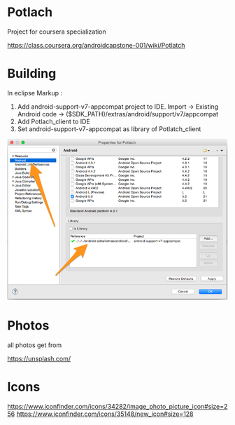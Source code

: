 Potlach
=======

Project for coursera specialization

https://class.coursera.org/androidcapstone-001/wiki/Potlatch


Building
=======

In eclipse 
 Markup :
1. Add android-support-v7-appcompat project to IDE. Import -> Existing Android code -> ($SDK_PATH)/extras/android/support/v7/appcompat
2. Add Potlach_client to IDE
3. Set android-support-v7-appcompat as library of Potlatch_client

![Alt text](./photo.png?raw=true)

Photos
=======

all photos get from

https://unsplash.com/


Icons
=======

https://www.iconfinder.com/icons/34282/image_photo_picture_icon#size=256
https://www.iconfinder.com/icons/35148/new_icon#size=128